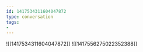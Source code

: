 ```yaml
---
id: 1417534311604047872
type: conversation
tags:
- 
---
```

![[1417534311604047872]]
![[1417556275022352388]]


